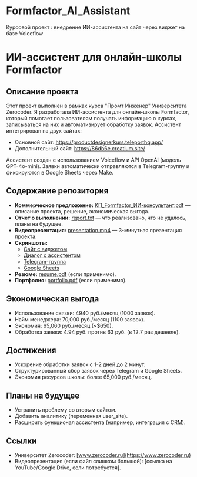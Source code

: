# Formfactor_AI_Assistant
Курсовой проект : внедрение ИИ-ассистента на сайт через виджет на базе Voiceflow
# ИИ-ассистент для онлайн-школы Formfactor

## Описание проекта
Этот проект выполнен в рамках курса "Промт Инженер" Университета Zerocoder. Я разработала ИИ-ассистента для онлайн-школы Formfactor, который помогает пользователям получать информацию о курсах, записываться на них и автоматизирует обработку заявок. Ассистент интегрирован на двух сайтах:
- Основной сайт: https://productdesignerkurs.teleporthq.app/
- Дополнительный сайт: https://86db6e.creatium.site/

Ассистент создан с использованием Voiceflow и API OpenAI (модель GPT-4o-mini). Заявки автоматически отправляются в Telegram-группу и фиксируются в Google Sheets через Make.

## Содержание репозитория
- **Коммерческое предложение:** [КП_Formfactor_ИИ-консультант.pdf](КП_Formfactor_ИИ-консультант.pdf) — описание проекта, решение, экономическая выгода.  
- **Отчет о выполнении:** [report.txt](report.txt) — что реализовано, что не удалось, планы на будущее.  
- **Видеопрезентация:** [presentation.mp4](presentation.mp4) — 3-минутная презентация проекта.  
- **Скриншоты:**  
  - [Сайт с виджетом](screenshots/screenshot_site.png)  
  - [Диалог с ассистентом](screenshots/screenshot_dialog.png)  
  - [Telegram-группа](screenshots/screenshot_telegram.png)  
  - [Google Sheets](screenshots/screenshot_sheets.png)  
- **Резюме:** [resume.pdf](resume.pdf) (если применимо).  
- **Портфолио:** [portfolio.pdf](portfolio.pdf) (если применимо).  

## Экономическая выгода
- Использование связки: 4940 руб./месяц (1000 заявок).  
- Найм менеджера: 70,000 руб./месяц (1100 заявок).  
- Экономия: 65,060 руб./месяц (~$650).  
- Обработка заявки: 4.94 руб. против 63 руб. (в 12.7 раз дешевле).  

## Достижения
- Ускорение обработки заявок с 1-2 дней до 2 минут.  
- Структурированный сбор заявок через Telegram и Google Sheets.  
- Экономия ресурсов школы: более 65,000 руб./месяц.  

## Планы на будущее
- Устранить проблему со вторым сайтом.  
- Добавить аналитику (переменная user_site).  
- Расширить функционал ассистента (например, интеграция с CRM).  

## Ссылки
- Университет Zerocoder: [www.zerocoder.ru](https://www.zerocoder.ru)  
- Видеопрезентация (если файл слишком большой): [ссылка на YouTube/Google Drive, если потребуется].
